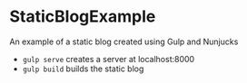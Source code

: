 # StaticBlogExample
An example of a static blog created using Gulp and Nunjucks

- `gulp serve` creates a server at localhost:8000
- `gulp build` builds the static blog